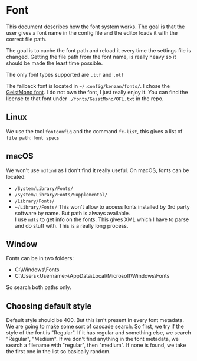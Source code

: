 # Font

This document describes how the font system works. The goal is that the user gives a font name in the config file and the editor loads it with the correct file path. 

The goal is to cache the font path and reload it every time the settings file is changed. Getting the file path from the font name, is really heavy so it should be made the least time possible. 

The only font types supported are `.ttf` and `.otf`

The fallback font is located in `~/.config/kenzan/fonts/`. I chose the [GeistMono font](https://vercel.com/font). I do not own the font, I just really enjoy it. You can find the license to that font under `./fonts/GeistMono/OFL.txt` in the repo. 

## Linux

We use the tool `fontconfig` and the command `fc-list`, this gives a list of `file path`: `font specs`

## macOS

We won't use `mdfind` as I don't find it really useful. On macOS, fonts can be located: 
- `/System/Library/Fonts/` 
- `/System/Library/Fonts/Supplemental/`
- `/Library/Fonts/`
- `~/Library/Fonts/`
This won't allow to access fonts installed by 3rd party software by name. But path is always available.\
I use `mdls` to get info on the fonts. This gives XML which I have to parse and do stuff with. This is a really long process. 

## Window

Fonts can be in two folders: 
- C:\Windows\Fonts
- C:\Users\<Username>\AppData\Local\Microsoft\Windows\Fonts

So search both paths only. 

## Choosing default style

Default style should be 400. But this isn't present in every font metadata. We are going to make some sort of cascade search. So first, we try if the style of the font is "Regular". If it has regular and something else, we search "Regular", "Medium". If we don't find anything in the font metadata, we search a filename with "regular", then "medium". If none is found, we take the first one in the list so basically random. 
